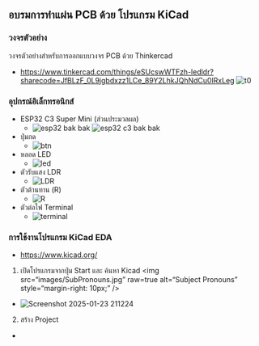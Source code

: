 ## อบรมการทำแผ่น PCB ด้วย โปรแกรม KiCad

### วงจรตัวอย่าง 
วงจรตัวอย่างสำหรับการออกแบบวงจร PCB ด้วย Thinkercad
- https://www.tinkercad.com/things/eSUcswWTFzh-ledldr?sharecode=JfBLzF_0L9jgbdxzz1LCe_89Y2LhkJQhNdCu0lRxLeg
![t0](https://github.com/user-attachments/assets/8e69e0ec-dfc7-4d61-a3cd-85a739e22710)

### อุปกรณ์อิเล็กทรอนิกส์
- ESP32 C3 Super Mini (ส่วนประมวลผล)
  - ![esp32 bak bak](https://github.com/user-attachments/assets/ad510dd9-e1c6-43c7-a7f2-dede058a4d55)   ![esp32 c3 bak bak](https://github.com/user-attachments/assets/e3ff696d-ea86-488e-9baa-d51a653e5871)
- ปุ่มกด
  - ![btn](https://github.com/user-attachments/assets/fdfcbe7f-2956-4075-96ac-ddc428b21e3c)
- หลอด LED
  - ![led](https://github.com/user-attachments/assets/066509de-0232-4343-87b9-503fbe5afb4e)
- ตัวรับแสง LDR
  - ![LDR](https://github.com/user-attachments/assets/7039e88f-f174-420f-bd35-d0a435fa26d8)
- ตัวต้านทาน (R)
  - ![R](https://github.com/user-attachments/assets/2de20a5d-d331-4426-898e-c0de57905a1f)
- ตัวต่อไฟ Terminal
  - ![terminal](https://github.com/user-attachments/assets/b0b5b466-7c3b-4ede-87fd-14785ebb415f)

### การใช้งานโปรแกรม KiCad EDA
- https://www.kicad.org/
1. เปิดโปรแกรมจากปุ่ม Start และ ค้นหา Kicad
   <img
src=“images/SubPronouns.jpg”
raw=true
alt=“Subject Pronouns”
style=“margin-right: 10px;”
/>
 - ![Screenshot 2025-01-23 211224](https://github.com/user-attachments/assets/000366e6-a9db-40fb-8763-ecdff5a4c994)
2. สร้าง Project
 - 

